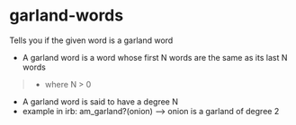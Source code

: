 # garland-words
Tells you if the given word is a garland word

* A garland word is a word whose first N words are the same as its last N words
> * where N > 0
* A garland word is said to have a degree N
* example in irb: am_garland?(onion) --> onion is a garland of degree 2


